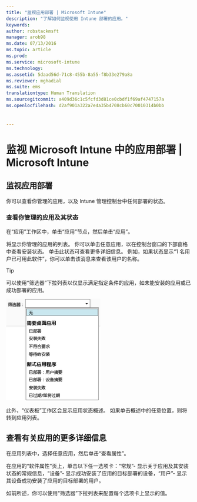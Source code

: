 ```yaml
---
title: "监视应用部署 | Microsoft Intune"
description: "了解如何监视使用 Intune 部署的应用。"
keywords: 
author: robstackmsft
manager: arob98
ms.date: 07/13/2016
ms.topic: article
ms.prod: 
ms.service: microsoft-intune
ms.technology: 
ms.assetid: 5daad56d-71c8-455b-8a55-f8b33e279a8a
ms.reviewer: mghadial
ms.suite: ems
translationtype: Human Translation
ms.sourcegitcommit: a409d36c1c5fcfd3d81ce0cbdf1f69af4747157a
ms.openlocfilehash: d2af901a322a7e4a35b4708cb60c70010314b0bb


---
```



# 监视 Microsoft Intune 中的应用部署 | Microsoft Intune

## 监视应用部署
你可以查看你管理的应用，以及 Intune 管理控制台中任何部署的状态。

### 查看你管理的应用及其状态
在“应用”工作区中，单击“应用”节点，然后单击“应用”。

将显示你管理的应用的列表。 你可以单击任意应用，以在控制台窗口的下部窗格中查看安装状态。 单击此状态可查看更多详细信息。 例如，如果状态显示“1 名用户已可用此软件”，你可以单击该消息来查看该用户的名称。

> [!TIP]
> 可以使用“筛选器”下拉列表以仅显示满足指定条件的应用，如未能安装的应用或已成功部署的应用。
> 
> ![应用筛选器示例](./media/app-filters.png)

此外，“仪表板”工作区会显示应用状态概述。 如果单击概述中的任意位置，则将转到应用列表。

## 查看有关应用的更多详细信息
在应用列表中，选择任意应用，然后单击“查看属性”。

在应用的“软件属性”页上，单击以下任一选项卡：“常规”- 显示关于应用及其安装状态的常规信息，“设备”- 显示成功安装了应用的目标部署的设备，“用户”- 显示其设备成功安装了应用的目标部署的用户。

如前所述，你可以使用“筛选器”下拉列表来配置每个选项卡上显示的值。






<!--HONumber=Jul16_HO3-->


